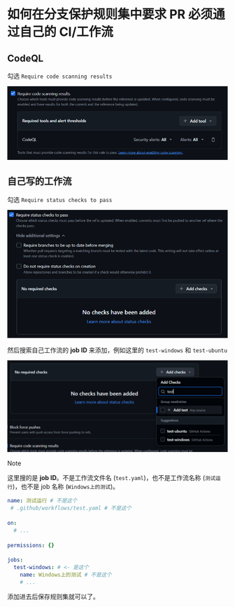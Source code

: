 # 如何在分支保护规则集中要求 PR 必须通过自己的 CI/工作流

## CodeQL

勾选 `Require code scanning results`

![勾选 Require code scanning results](Require-code-scanning-results.png)

## 自己写的工作流

勾选 `Require status checks to pass`

![勾选 Require status checks to pass](Require-status-checks-to-pass.png)

然后搜索自己工作流的 **job ID** 来添加，例如这里的 `test-windows` 和 `test-ubuntu`

![搜索 job ID 来添加自己的工作流](Add-status-checks.png)

> [!NOTE]  
> 这里搜的是 **job ID**。不是工作流文件名 (`test.yaml`)，也不是工作流名称 (`测试运行`)，也不是 job 名称 (`Windows上的测试`)。  
> 
> ```yaml
> name: 测试运行 # 不是这个
>  # .github/workflows/test.yaml # 不是这个
> 
> on:
>   # ...
> 
> permissions: {}
> 
> jobs:
>   test-windows: # <- 是这个
>     name: Windows上的测试 # 不是这个
>     # ...
> ```

添加进去后保存规则集就可以了。
